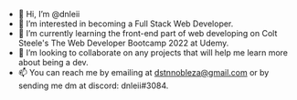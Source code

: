 - 👋 Hi, I’m @dnleii
- 👀 I’m interested in becoming a Full Stack Web Developer.
- 🌱 I’m currently learning the front-end part of web developing on Colt Steele's The Web Developer Bootcamp 2022 at Udemy.
- 💞️ I’m looking to collaborate on any projects that will help me learn more about being a dev.
- 📫 You can reach me by emailing at dstnnobleza@gmail.com or by sending me dm at discord: dnleii#3084.

<!---
dnleii/dnleii is a ✨ special ✨ repository because its `README.md` (this file) appears on your GitHub profile.
You can click the Preview link to take a look at your changes.
--->
